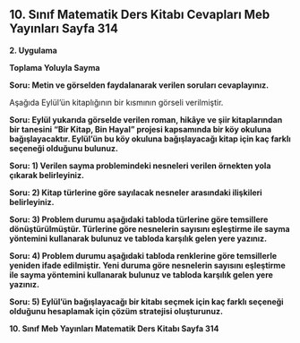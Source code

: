## 10. Sınıf Matematik Ders Kitabı Cevapları Meb Yayınları Sayfa 314

**2. Uygulama**

**Toplama Yoluyla Sayma**

**Soru: Metin ve görselden faydalanarak verilen soruları cevaplayınız.**

Aşağıda Eylül’ün kitaplığının bir kısmının görseli verilmiştir.

**Soru: Eylül yukarıda görselde verilen roman, hikâye ve şiir kitaplarından bir tanesini “Bir Kitap, Bin Hayal” projesi kapsamında bir köy okuluna bağışlayacaktır. Eylül’ün bu köy okuluna bağışlayacağı kitap için kaç farklı seçeneği olduğunu bulunuz.**

**Soru: 1) Verilen sayma problemindeki nesneleri verilen örnekten yola çıkarak belirleyiniz.**

**Soru: 2) Kitap türlerine göre sayılacak nesneler arasındaki ilişkileri belirleyiniz.**

**Soru: 3) Problem durumu aşağıdaki tabloda türlerine göre temsillere dönüştürülmüştür. Türlerine göre nesnelerin sayısını eşleştirme ile sayma yöntemini kullanarak bulunuz ve tabloda karşılık gelen yere yazınız.**

**Soru: 4) Problem durumu aşağıdaki tabloda renklerine göre temsillerle yeniden ifade edilmiştir. Yeni duruma göre nesnelerin sayısını eşleştirme ile sayma yöntemini kullanarak bulunuz ve tabloda karşılık gelen yere yazınız.**

**Soru: 5) Eylül’ün bağışlayacağı bir kitabı seçmek için kaç farklı seçeneği olduğunu hesaplamak için çözüm stratejisi oluşturunuz.**

**10. Sınıf Meb Yayınları Matematik Ders Kitabı Sayfa 314**